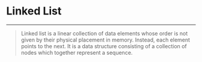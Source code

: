 # Linked List
---

> Linked list is a linear collection of data elements whose order is not given by their physical placement in memory. Instead, each element points to the next. It is a data structure consisting of a collection of nodes which together represent a sequence.

